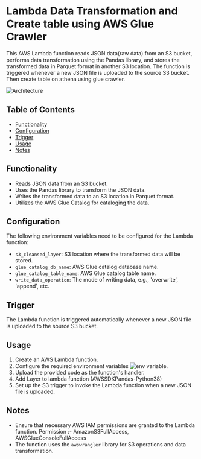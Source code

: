 # Lambda Data Transformation and Create table using AWS Glue Crawler

This AWS Lambda function reads JSON data(raw data) from an S3 bucket, performs data transformation using the Pandas library, and stores the transformed data in Parquet format in another S3 location. The function is triggered whenever a new JSON file is uploaded to the source S3 bucket. Then create table on athena using glue crawler. 


![Architecture](https://github.com/Gaurav0807/Aws_small_project/assets/54076460/264216bb-8700-4f0c-821b-4f1c5b87ccda)



## Table of Contents

- [Functionality](#functionality)
- [Configuration](#configuration)
- [Trigger](#trigger)
- [Usage](#usage)
- [Notes](#notes)

## Functionality

- Reads JSON data from an S3 bucket.
- Uses the Pandas library to transform the JSON data.
- Writes the transformed data to an S3 location in Parquet format.
- Utilizes the AWS Glue Catalog for cataloging the data.

## Configuration

The following environment variables need to be configured for the Lambda function:

- `s3_cleansed_layer`: S3 location where the transformed data will be stored.
- `glue_catalog_db_name`: AWS Glue catalog database name.
- `glue_catalog_table_name`: AWS Glue catalog table name.
- `write_data_operation`: The mode of writing data, e.g., 'overwrite', 'append', etc.

## Trigger

The Lambda function is triggered automatically whenever a new JSON file is uploaded to the source S3 bucket.

## Usage

1. Create an AWS Lambda function.
2. Configure the required environment variables ![env variable](https://github.com/Gaurav0807/Aws_small_project/assets/54076460/e78eb6ff-af15-4f92-964a-6533e7053fd7).
3. Upload the provided code as the function's handler.
4. Add Layer to lambda function (AWSSDKPandas-Python38)
5. Set up the S3 trigger to invoke the Lambda function when a new JSON file is uploaded.


## Notes

- Ensure that necessary AWS IAM permissions are granted to the Lambda function. Permission :- AmazonS3FullAccess, AWSGlueConsoleFullAccess
- The function uses the `awswrangler` library for S3 operations and data transformation.



